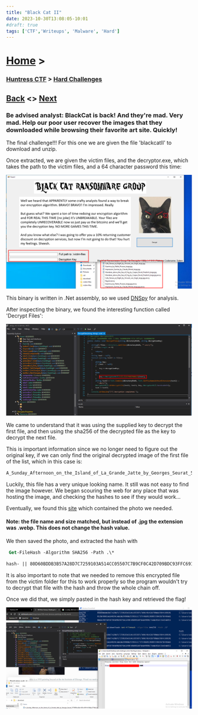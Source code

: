 ```yaml
---
title: "Black Cat II"
date: 2023-10-30T13:08:05-10:01
#draft: true
tags: ['CTF','Writeups', 'Malware', 'Hard']
---
```

 
# [Home](https://jjolley91.github.io/blog/) >

###  [Huntress CTF](https://jjolley91.github.io/blog/huntress_ctf_2023) >  [Hard Challenges](https://jjolley91.github.io/blog/huntress_ctf_2023/3.hard/)

## [Back](https://jjolley91.github.io/blog/huntress_ctf_2023/3.hard/crab_rave)  <> [Next](https://jjolley91.github.io/blog/huntress_ctf_2023/3.hard) 

### Be advised analyst: BlackCat is back! And they're mad. Very mad. Help our poor user recover the images that they downloaded while browsing their favorite art site. Quickly!


The final challenge!!! For this one we are given the file 'blackcatII' to download and unzip. 

Once extracted, we are given the victim files, and the decryptor.exe, which takes the path to the victim files, and a 64 character password this time:

![blackcatii1](https://github.com/jjolley91/blog/blob/main/static/Huntress_CTF_2023/blackcatii1.png?raw=true)


This binary is written in .Net assembly, so we used [DNSpy](https://github.com/dnSpy/dnSpy) for analysis.  

After inspecting the binary, we found the interesting function called 'Decrypt Files':

![blackcatii2](https://github.com/jjolley91/blog/blob/main/static/Huntress_CTF_2023/blackcatii2.png?raw=true)

We came to understand that it was using the supplied key to decrypt the first file, and then using the sha256 of the decrypted file as the key to decrypt the next file.  

This is important information since we no longer need to figure out the original key, if we can only find the original decrypted image of the first file of the list, which in this case is:
```txt
A_Sunday_Afternoon_on_the_Island_of_La_Grande_Jatte_by_Georges_Seurat_5773ff06-a03e-401b-8914-6106bc277bfd_large.jpg
```
Luckily, this file has a very unique looking name. It still was not easy to find the image however. We began scouring the web for any place that was hosting the image, and checking the hashes to see if they would work...

Eventually, we found this [site](https://www.atxfinearts.com/blogs/news/100-most-famous-paintings-in-the-world) which contained the photo we needed.

#### Note: the file name and size matched, but instead of .jpg the extension was .webp. This does not change the hash value.

We then saved the photo, and extracted the hash with 
```ps
 Get-FileHash -Algorithm SHA256 -Path .\*
 ```

 ```txt
 hash- || 80D60BDDB3B57A28D7C7259103A514CC05507C7B9CF0C42D709BDC93FFC69191 || 
 ```

It is also important to note that we needed to remove this encrypted file from the victim folder for this to work properly so the program wouldn't try to decrypt that file with the hash and throw the whole chain off.

Once we did that, we simply pasted in the hash key and retrieved the flag!


![blackcatii3](https://github.com/jjolley91/blog/blob/main/static/Huntress_CTF_2023/blackcatii3.png?raw=true)